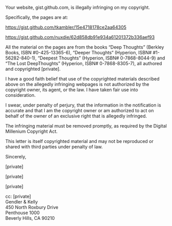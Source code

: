 Your website, gist.github.com, is illegally infringing on my copyright.  

Specifically, the pages are at:  

https://gist.github.com/tkambler/15e4718178ce2aa64305  

https://gist.github.com/nuxdie/62d858db91e934a61201372b336aef93  

All the material on the pages are from the books “Deep Thoughts” (Berkley Books, ISBN #0-425-13365-6), “Deeper Thoughts“ (Hyperion, ISBN# #1-56282-840-1), “Deepest Thoughts” (Hyperion, ISBN# 0-7868-8044-9) and “The Lost DeepThoughts” (Hyperion, ISBN# 0-7868-8305-7), all authored and copyrighted [private].

I have a good faith belief that use of the copyrighted materials described above on the allegedly infringing webpages is not authorized by the copyright owner, its agent, or the law. I have taken fair use into consideration.  

I swear, under penalty of perjury, that the information in the notification is accurate and that I am the copyright owner or am authorized to act on behalf of the owner of an exclusive right that is allegedly infringed.  

The infringing material must be removed promptly, as required by the Digital Millenium Copyright Act.  

This letter is itself copyrighted material and may not be reproduced or shared with third parties under penalty of law.  

Sincerely,

[private]  

[private]  

[private]  

cc: [private]  
Gendler & Kelly    
450 North Roxbury Drive    
Penthouse 1000  
Beverly Hills, CA 90210  
